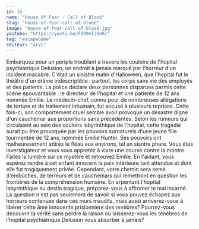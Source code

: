 ```yaml
---
id: 16
name: "House Of Fear - Call of Blood"
slug: "house-of-fear-call-of-blood"
image: "house-of-fear-call-of-blood.jpg"
youtube: "https://youtu.be/FZO9mIJOmKc"
tag: "escapeGame"
editeur: "arvi"
---
```


Embarquez pour un périple troublant à travers les couloirs de l'hopital psychiatrique Delusion, un endroit à jamais marqué par l'horreur d'un incident macabre. C'était un sinistre matin d'Halloween, que l'hopital fut le théâtre d'un drâme indescriptible : partout, les corps sans vie des employés et des patients. La police déclare deux personnes disparues parmis cette scène épouvantable : le directeur de l'hopital et une patiente de 12 ans nommée Emilie. Le médecin-chef, connu pour de nombreuses allégations de torture et de traitement inhumain, fut accusé à plusieurs reprises. Cette fois-ci, son comportement cruel semble avoir provoqué un désastre digne d'un cauchemar aux proportions sans précédentes. Selon les rumeurs qui circulaient au sein des couloirs labyrinthique de l'hopital, cette tragédie aurait pu être provoquée par les pouvoirs surnaturels d'une jeune fille tourmentée de 12 ans, nommée Emilie Hunter. Ses pouvoirs ont malheuresement attirés le fléau aux environs, tel un sisntre phare. Vous êtes inverstigateur et vous vous appretez à vivre une course contre la montre. Faites la lumière sur ce mystère et retrouvez Emilie. En l'aidant, vous espérez rendre à cet enfant innocent la paix intérieure tant attendue et dont elle fut tragiquement privée. Cependant, votre chemin sera semé d'embûches, de terreurs et de cauchemars qui remettront en question les frontières de la compréhension humaine. En arpentant l'hopital labyrinthique au destin tragique, préparez-vous à affronter le mal incarné. La question n'est pas seulement de savoir si vous pouvez échapez aux horreurs contenues dans ces murs maudits, mais aussi arriverez-vous à libérer cette âme innocente prisionnière des tenèbres? Pourrez-vous découvrir la vérité sans perdre la raison ou laisserez-vous les tènèbres de l'hopital psychiatrique Delusion vous absorber à jamais?
